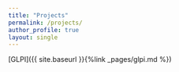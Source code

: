 ```yaml
---
title: "Projects"
permalink: /projects/
author_profile: true
layout: single
---
```

[GLPI]({{ site.baseurl }}{%link _pages/glpi.md %})